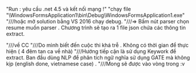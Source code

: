 "Run : yêu cầu .net 4.5 và kết nối mạng !"
"chạy file "\WindowsFormsApplication1\bin\Debug\WindowsFormsApplication1.exe"
"///hoặc mở solution bằng VS 2016 chạy debug.
"///=> Bấm nút parser chọn resume muốn parser . Chương trình sẽ tạo ra 1 file json chứa các thông tin extract.

"///về CC
"///Do mình biết đến cuộc thi khá trễ . Không có thời gian để thực hiện ( 4 đêm tan ca về nhà)
"///Hướng tiếp cận là sử dụng Keywork để extract. Ban đầu dùng NLP để phân tích ngữ nghĩa sử dụng GATE mà không kịp (english done, vietnamese case) .
"///Mong sẽ được vào vòng trong :v 
